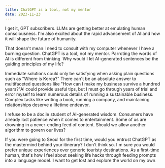 ```yaml
---
title: ChatGPT is a tool, not my mentor
date: 2023-11-23
---
```


I get it, GPT subscribers. LLMs are getting better at emulating human consciousness. I'm also excited about the rapid advancement of AI and how it will shape the future of humanity.

That doesn't mean I need to consult with my computer whenever I have a burning question. ChatGPT is a tool, not my mentor. Parroting the words of AI is different from thinking. Why would I let AI-generated sentences be the guiding principles of my life?

Immediate solutions could only be satisfying when asking plain questions such as "Where is Korea?" There can't be an absolute answer to multifaceted questions like "How can I make my business survive a hundred years?"AI could provide useful tips, but I must go through years of trial and error myself to learn numerous details of running a sustainable business. Complex tasks like writing a book, running a company, and maintaining relationships deserve a lifetime endeavor.

I refuse to be a docile student of AI-generated wisdom. Consumers have already lost patience when it comes to entertainment. Some of us are drowning in a never-ending feed of content. Should we allow another algorithm to govern our lives?

If you were going to Seoul for the first time, would you entrust ChatGPT as the mastermind behind your itinerary? I don't think so. I'm sure you would prefer unique experiences over generic touristy destinations. As a first-time human, that's how I feel about seeking life hacks through feeding prompts into a language model. I want to get lost and explore the world on my own.

